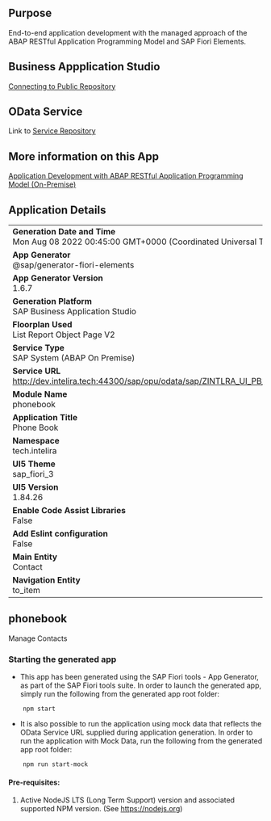 ## Purpose
End-to-end application development with the managed approach of the ABAP RESTful Application Programming Model and SAP Fiori Elements.

## Business Appplication Studio
[Connecting to Public Repository](https://help.sap.com/docs/SAP%20Business%20Application%20Studio/9d1db9835307451daa8c930fbd9ab264/a47db8bde00647cdb0ea2b06737ad14a.html)

## OData Service
Link to [Service Repository](https://github.com/intelira/RESTfulApplicationProgram_ABAP_OnPrem)

## More information on this App
[Application Development with ABAP RESTful Application Programming Model (On-Premise)](https://intelira.tech/2022/09/12/application-development-with-abap-restful-application-programming-model-on-premise/)

## Application Details
|               |
| ------------- |
|**Generation Date and Time**<br>Mon Aug 08 2022 00:45:00 GMT+0000 (Coordinated Universal Time)|
|**App Generator**<br>@sap/generator-fiori-elements|
|**App Generator Version**<br>1.6.7|
|**Generation Platform**<br>SAP Business Application Studio|
|**Floorplan Used**<br>List Report Object Page V2|
|**Service Type**<br>SAP System (ABAP On Premise)|
|**Service URL**<br>http://dev.intelira.tech:44300/sap/opu/odata/sap/ZINTLRA_UI_PB_HEAD_O2
|**Module Name**<br>phonebook|
|**Application Title**<br>Phone Book|
|**Namespace**<br>tech.intelira|
|**UI5 Theme**<br>sap_fiori_3|
|**UI5 Version**<br>1.84.26|
|**Enable Code Assist Libraries**<br>False|
|**Add Eslint configuration**<br>False|
|**Main Entity**<br>Contact|
|**Navigation Entity**<br>to_item|

## phonebook

Manage Contacts

### Starting the generated app

-   This app has been generated using the SAP Fiori tools - App Generator, as part of the SAP Fiori tools suite.  In order to launch the generated app, simply run the following from the generated app root folder:

```
    npm start
```

- It is also possible to run the application using mock data that reflects the OData Service URL supplied during application generation.  In order to run the application with Mock Data, run the following from the generated app root folder:

```
    npm run start-mock
```

#### Pre-requisites:

1. Active NodeJS LTS (Long Term Support) version and associated supported NPM version.  (See https://nodejs.org)


